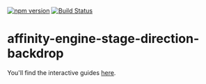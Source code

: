 [![npm version](https://badge.fury.io/js/affinity-engine-stage-direction-backdrop.svg)](https://badge.fury.io/js/affinity-engine-stage-direction-backdrop)
[![Build Status](https://travis-ci.org/affinity-engine/affinity-engine-stage-direction-backdrop.svg?branch=master)](https://travis-ci.org/affinity-engine/affinity-engine-stage-direction-backdrop)

# affinity-engine-stage-direction-backdrop

You'll find the interactive guides [here](http://www.ember.engine/learn/stage/directions/backdrop).
